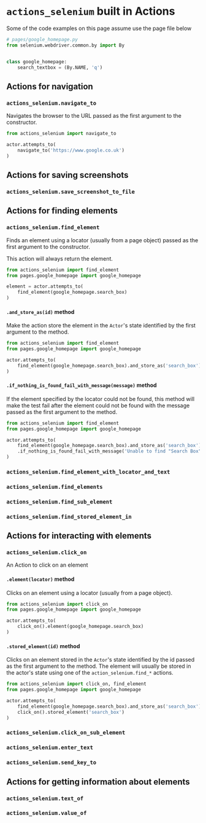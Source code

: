 # ```actions_selenium``` built in Actions

Some of the code examples on this page assume use the page file below

```python
# pages/google_homepage.py
from selenium.webdriver.common.by import By


class google_homepage:
    search_textbox = (By.NAME, 'q')
```

## Actions for navigation

### ```actions_selenium.navigate_to```

Navigates the browser to the URL passed as the first argument to the
constructor.

```python
from actions_selenium import navigate_to

actor.attempts_to(
    navigate_to('https://www.google.co.uk')
)
```

## Actions for saving screenshots

### ```actions_selenium.save_screenshot_to_file```

## Actions for finding elements

### ```actions_selenium.find_element```

Finds an element using a locator (usually from a page object) passed as the
first argument to the constructor.

This action will always return the element.

```python
from actions_selenium import find_element
from pages.google_homepage import google_homepage

element = actor.attempts_to(
    find_element(google_homepage.search_box)
)
```

#### ```.and_store_as(id)``` method

Make the action store the element in the ```Actor```'s state identified by the
first argument to the method.

```python
from actions_selenium import find_element
from pages.google_homepage import google_homepage

actor.attempts_to(
    find_element(google_homepage.search_box).and_store_as('search_box')
)
```

#### ```.if_nothing_is_found_fail_with_message(message)``` method

If the element specified by the locator could not be found, this method will
make the test fail after the element could not be found with the message passed
as the first argument to the method.

```python
from actions_selenium import find_element
from pages.google_homepage import google_homepage

actor.attempts_to(
    find_element(google_homepage.search_box).and_store_as('search_box')
    .if_nothing_is_found_fail_with_message('Unable to find "Search Box"')
)
```

### ```actions_selenium.find_element_with_locator_and_text```

### ```actions_selenium.find_elements```

### ```actions_selenium.find_sub_element```

### ```actions_selenium.find_stored_element_in```

## Actions for interacting with elements

### ```actions_selenium.click_on```

An Action to click on an element

#### ```.element(locator)``` method

Clicks on an element using a locator (usually from a page object).

```python
from actions_selenium import click_on
from pages.google_homepage import google_homepage

actor.attempts_to(
    click_on().element(google_homepage.search_box)
)
```

#### ```.stored_element(id)``` method

Clicks on an element stored in the ```Actor```'s state identified by the id
passed as the first argument to the method. The element will usually be stored
in the actor's state using one of the ```action_selenium.find_*``` actions.


```python
from actions_selenium import click_on, find_element
from pages.google_homepage import google_homepage

actor.attempts_to(
    find_element(google_homepage.search_box).and_store_as('search_box'),
    click_on().stored_element('search_box')
)
```

### ```actions_selenium.click_on_sub_element```

### ```actions_selenium.enter_text```

### ```actions_selenium.send_key_to```

## Actions for getting information about elements

### ```actions_selenium.text_of```

### ```actions_selenium.value_of```
